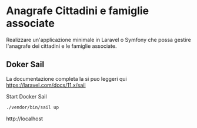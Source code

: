 # Anagrafe Cittadini e famiglie associate

Realizzare un'applicazione minimale in Laravel o Symfony che possa gestire l'anagrafe dei
cittadini e le famiglie associate.

## Doker Sail
La documentazione completa la si puo leggeri qui https://laravel.com/docs/11.x/sail

Start Docker Sail
```bash
./vendor/bin/sail up
```

http://localhost
